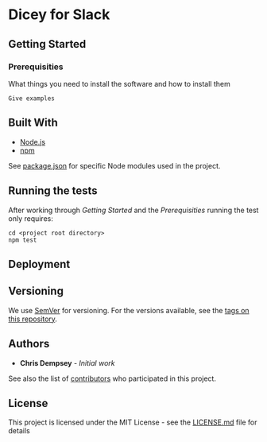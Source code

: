 # Dicey for Slack

## Getting Started

### Prerequisities

What things you need to install the software and how to install them

```
Give examples
```

## Built With

* [Node.js](https://nodejs.org/en/)
* [npm](https://www.npmjs.com/)

See [package.json](package.json) for specific Node modules used in the project.

## Running the tests

After working through *Getting Started* and the *Prerequisities* running the
test only requires:

```
cd <project root directory>
npm test
```

## Deployment

## Versioning

We use [SemVer](http://semver.org/) for versioning. For the versions available,
see the [tags on this repository](https://github.com/cdempsey/slack-dicey/tags).

## Authors

* **Chris Dempsey** - *Initial work*

See also the list of [contributors](contributors.md) who participated in this
project.

## License

This project is licensed under the MIT License - see the
[LICENSE.md](LICENSE.md) file for details
